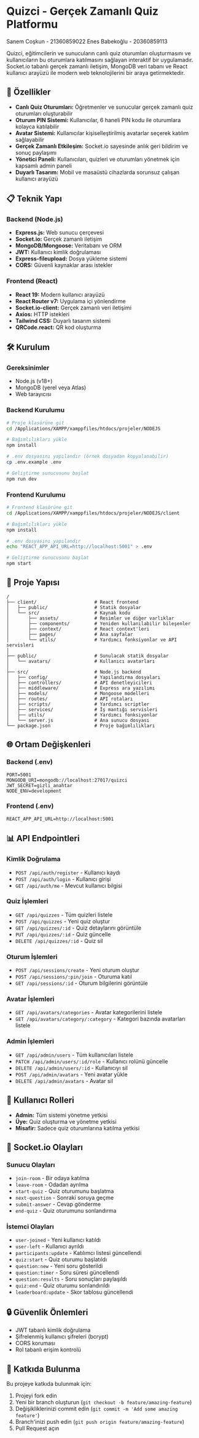 # Quizci - Gerçek Zamanlı Quiz Platformu

Sanem Coşkun - 21360859022
Enes Babekoğlu - 20360859113

Quizci, eğitimcilerin ve sunucuların canlı quiz oturumları oluşturmasını ve kullanıcıların bu oturumlara katılmasını sağlayan interaktif bir uygulamadır. Socket.io tabanlı gerçek zamanlı iletişim, MongoDB veri tabanı ve React kullanıcı arayüzü ile modern web teknolojilerini bir araya getirmektedir.

## 🚀 Özellikler

- **Canlı Quiz Oturumları:** Öğretmenler ve sunucular gerçek zamanlı quiz oturumları oluşturabilir
- **Oturum PIN Sistemi:** Kullanıcılar, 6 haneli PIN kodu ile oturumlara kolayca katılabilir
- **Avatar Sistemi:** Kullanıcılar kişiselleştirilmiş avatarlar seçerek katılım sağlayabilir
- **Gerçek Zamanlı Etkileşim:** Socket.io sayesinde anlık geri bildirim ve sonuç paylaşımı
- **Yönetici Paneli:** Kullanıcıları, quizleri ve oturumları yönetmek için kapsamlı admin paneli
- **Duyarlı Tasarım:** Mobil ve masaüstü cihazlarda sorunsuz çalışan kullanıcı arayüzü

## 📋 Teknik Yapı

### Backend (Node.js)

- **Express.js:** Web sunucu çerçevesi
- **Socket.io:** Gerçek zamanlı iletişim
- **MongoDB/Mongoose:** Veritabanı ve ORM
- **JWT:** Kullanıcı kimlik doğrulaması
- **Express-fileupload:** Dosya yükleme sistemi
- **CORS:** Güvenli kaynaklar arası istekler

### Frontend (React)

- **React 19:** Modern kullanıcı arayüzü
- **React Router v7:** Uygulama içi yönlendirme
- **Socket.io-client:** Gerçek zamanlı veri iletişimi
- **Axios:** HTTP istekleri
- **Tailwind CSS:** Duyarlı tasarım sistemi
- **QRCode.react:** QR kod oluşturma

## 🛠️ Kurulum

### Gereksinimler

- Node.js (v18+)
- MongoDB (yerel veya Atlas)
- Web tarayıcısı

### Backend Kurulumu

```bash
# Proje klasörüne git
cd /Applications/XAMPP/xamppfiles/htdocs/projeler/NODEJS

# Bağımlılıkları yükle
npm install

# .env dosyasını yapılandır (örnek dosyadan kopyalanabilir)
cp .env.example .env

# Geliştirme sunucusunu başlat
npm run dev
```

### Frontend Kurulumu

```bash
# Frontend klasörüne git
cd /Applications/XAMPP/xamppfiles/htdocs/projeler/NODEJS/client

# Bağımlılıkları yükle
npm install

# .env dosyasını yapılandır
echo "REACT_APP_API_URL=http://localhost:5001" > .env

# Geliştirme sunucusunu başlat
npm start
```

## 🧩 Proje Yapısı

```
/
├── client/                     # React frontend
│   ├── public/                 # Statik dosyalar
│   └── src/                    # Kaynak kodu
│       ├── assets/             # Resimler ve diğer varlıklar
│       ├── components/         # Yeniden kullanılabilir bileşenler
│       ├── context/            # React context'leri
│       ├── pages/              # Ana sayfalar
│       └── utils/              # Yardımcı fonksiyonlar ve API servisleri
│
├── public/                     # Sunulacak statik dosyalar
│   └── avatars/                # Kullanıcı avatarları
│
├── src/                        # Node.js backend
│   ├── config/                 # Yapılandırma dosyaları
│   ├── controllers/            # API denetleyicileri
│   ├── middleware/             # Express ara yazılımı
│   ├── models/                 # Mongoose modelleri
│   ├── routes/                 # API rotaları
│   ├── scripts/                # Yardımcı scriptler
│   ├── services/               # İş mantığı servisleri
│   ├── utils/                  # Yardımcı fonksiyonlar
│   └── server.js               # Ana sunucu dosyası
└── package.json                # Proje bağımlılıkları
```

## 🌐 Ortam Değişkenleri

### Backend (.env)

```
PORT=5001
MONGODB_URI=mongodb://localhost:27017/quizci
JWT_SECRET=gizli_anahtar
NODE_ENV=development
```

### Frontend (.env)

```
REACT_APP_API_URL=http://localhost:5001
```

## 📊 API Endpointleri

### Kimlik Doğrulama
- `POST /api/auth/register` - Kullanıcı kaydı
- `POST /api/auth/login` - Kullanıcı girişi
- `GET /api/auth/me` - Mevcut kullanıcı bilgisi

### Quiz İşlemleri
- `GET /api/quizzes` - Tüm quizleri listele
- `POST /api/quizzes` - Yeni quiz oluştur
- `GET /api/quizzes/:id` - Quiz detaylarını görüntüle
- `PUT /api/quizzes/:id` - Quiz güncelle
- `DELETE /api/quizzes/:id` - Quiz sil

### Oturum İşlemleri
- `POST /api/sessions/create` - Yeni oturum oluştur
- `POST /api/sessions/:pin/join` - Oturuma katıl
- `GET /api/sessions/:id` - Oturum bilgilerini görüntüle

### Avatar İşlemleri
- `GET /api/avatars/categories` - Avatar kategorilerini listele
- `GET /api/avatars/category/:category` - Kategori bazında avatarları listele

### Admin İşlemleri
- `GET /api/admin/users` - Tüm kullanıcıları listele
- `PATCH /api/admin/users/:id/role` - Kullanıcı rolünü güncelle
- `DELETE /api/admin/users/:id` - Kullanıcıyı sil
- `POST /api/admin/avatars` - Yeni avatar yükle
- `DELETE /api/admin/avatars` - Avatar sil

## 👥 Kullanıcı Rolleri

- **Admin:** Tüm sistemi yönetme yetkisi
- **Üye:** Quiz oluşturma ve yönetme yetkisi
- **Misafir:** Sadece quiz oturumlarına katılma yetkisi

## 🔌 Socket.io Olayları

### Sunucu Olayları
- `join-room` - Bir odaya katılma
- `leave-room` - Odadan ayrılma
- `start-quiz` - Quiz oturumunu başlatma
- `next-question` - Sonraki soruya geçme
- `submit-answer` - Cevap gönderme
- `end-quiz` - Quiz oturumunu sonlandırma

### İstemci Olayları
- `user-joined` - Yeni kullanıcı katıldı
- `user-left` - Kullanıcı ayrıldı
- `participants:update` - Katılımcı listesi güncellendi
- `quiz:start` - Quiz oturumu başlatıldı
- `question:new` - Yeni soru gösterildi
- `question:timer` - Soru süresi güncellendi
- `question:results` - Soru sonuçları paylaşıldı
- `quiz:end` - Quiz oturumu sonlandırıldı
- `leaderboard:update` - Skor tablosu güncellendi

## 🔒 Güvenlik Önlemleri

- JWT tabanlı kimlik doğrulama
- Şifrelenmiş kullanıcı şifreleri (bcrypt)
- CORS koruması
- Rol tabanlı erişim kontrolü

## 🤝 Katkıda Bulunma

Bu projeye katkıda bulunmak için:

1. Projeyi fork edin
2. Yeni bir branch oluşturun (`git checkout -b feature/amazing-feature`)
3. Değişikliklerinizi commit edin (`git commit -m 'Add some amazing feature'`)
4. Branch'inizi push edin (`git push origin feature/amazing-feature`)
5. Pull Request açın
